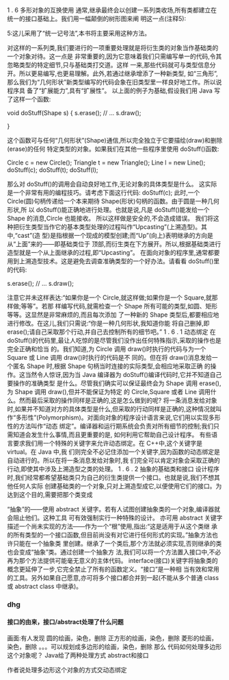 1 . 6   多形对象的互换使用 
通常,继承最终会以创建一系列类收场,所有类都建立在统一的接口基础上。我们用一幅颠倒的树形图来阐
明这一点(注释5): 
 
5:这儿采用了“统一记号法”,本书将主要采用这种方法。 
  
对这样的一系列类,我们要进行的一项重要处理就是将衍生类的对象当作基础类的一个对象对待。这一点是
非常重要的,因为它意味着我们只需编写单一的代码,令其忽略类型的特定细节,只与基础类打交道。这样
一来,那些代码就可与类型信息分开。所以更易编写,也更易理解。此外,若通过继承增添了一种新类型,
如“三角形”,那么我们为“几何形状”新类型编写的代码会象在旧类型里一样良好地工作。所以说程序具
备了“扩展能力”,具有“扩展性”。 
以上面的例子为基础,假设我们用 Java 写了这样一个函数: 
 
void doStuff(Shape s) { 
  s.erase(); 
  // ... 
  s.draw(); 
 
} 
 
这个函数可与任何“几何形状”(Shape)通信,所以完全独立于它要描绘(draw)和删除(erase)的任何
特定类型的对象。如果我们在其他一些程序里使用 doStuff()函数: 
 
Circle c = new Circle(); 
Triangle t = new Triangle(); 
Line l = new Line(); 
doStuff(c); 
doStuff(t); 
doStuff(l); 
 
那么对 doStuff()的调用会自动良好地工作,无论对象的具体类型是什么。 
这实际是一个非常有用的编程技巧。请考虑下面这行代码: 
doStuff(c); 
此时,一个 Circle(圆)句柄传递给一个本来期待 Shape(形状)句柄的函数。由于圆是一种几何形状,所
以 doStuff()能正确地进行处理。也就是说,凡是 doStuff()能发给一个 Shape 的消息,Circle 也能接收。
所以这样做是安全的,不会造成错误。 
我们将这种把衍生类型当作它的基本类型处理的过程叫作“Upcasting”(上溯造型)。其中,“cast”(造
型)是指根据一个现成的模型创建;而“Up”(向上)表明继承的方向是从“上面”来的——即基础类位于
顶部,而衍生类在下方展开。所以,根据基础类进行造型就是一个从上面继承的过程,即“Upcasting”。 
在面向对象的程序里,通常都要用到上溯造型技术。这是避免去调查准确类型的一个好办法。请看看
doStuff()里的代码: 
 
s.erase(); 
// ... 
s.draw(); 
 
注意它并未这样表达:“如果你是一个 Circle,就这样做;如果你是一个 Square,就那样做;等等”。若那
样编写代码,就需检查一个 Shape 所有可能的类型,如圆、矩形等等。这显然是非常麻烦的,而且每次添加
了一种新的 Shape 类型后,都要相应地进行修改。在这儿,我们只需说:“你是一种几何形状,我知道你能
将自己删掉,即 erase();请自己采取那个行动,并自己去控制所有的细节吧。” 
1 . 6 . 1   动态绑定 
在 doStuff()的代码里,最让人吃惊的是尽管我们没作出任何特殊指示,采取的操作也是完全正确和恰当
的。我们知道,为 Circle 调用 draw()时执行的代码与为一个 Square 或 Line 调用 draw()时执行的代码是不
同的。但在将 draw()消息发给一个匿名 Shape 时,根据 Shape 句柄当时连接的实际类型,会相应地采取正确
的操作。这当然令人惊讶,因为当 Java 编译器为 doStuff()编译代码时,它并不知道自己要操作的准确类型
是什么。尽管我们确实可以保证最终会为 Shape 调用 erase(),为 Shape 调用 draw(),但并不能保证为特定
的 Circle,Square 或者 Line 调用什么。然而最后采取的操作同样是正确的,这是怎么做到的呢? 
将一条消息发给对象时,如果并不知道对方的具体类型是什么,但采取的行动同样是正确的,这种情况就叫
作“多形性”(Polymorphism)。对面向对象的程序设计语言来说,它们用以实现多形性的方法叫作“动态
绑定”。编译器和运行期系统会负责对所有细节的控制;我们只需知道会发生什么事情,而且更重要的是,
如何利用它帮助自己设计程序。 
有些语言要求我们用一个特殊的关键字来允许动态绑定。在 C++中,这个关键字是 virtual。在 Java 中,我
们则完全不必记住添加一个关键字,因为函数的动态绑定是自动进行的。所以在将一条消息发给对象时,我
们完全可以肯定对象会采取正确的行动,即使其中涉及上溯造型之类的处理。 
1 . 6 . 2   抽象的基础类和接口 
设计程序时,我们经常都希望基础类只为自己的衍生类提供一个接口。也就是说,我们不想其他任何人实际
创建基础类的一个对象,只对上溯造型成它,以便使用它们的接口。为达到这个目的,需要把那个类变成
 
“抽象”的——使用 abstract 关键字。若有人试图创建抽象类的一个对象,编译器就会阻止他们。这种工具
可有效强制实行一种特殊的设计。 
亦可用 abstract 关键字描述一个尚未实现的方法——作为一个“根”使用,指出:“这是适用于从这个类继
承的所有类型的一个接口函数,但目前尚没有对它进行任何形式的实现。”抽象方法也许只能在一个抽象类
里创建。继承了一个类后,那个方法就必须实现,否则继承的类也会变成“抽象”类。通过创建一个抽象方
法,我们可以将一个方法置入接口中,不必再为那个方法提供可能毫无意义的主体代码。 
interface(接口)关键字将抽象类的概念更延伸了一步,它完全禁止了所有的函数定义。“接口”是一种相
当有效和常用的工具。另外如果自己愿意,亦可将多个接口都合并到一起(不能从多个普通 class 或
abstract class 中继承)。 


### dhg

#### 接口的由来，接口/abstract处理了什么问题

画面:有人发现 
圆的绘画，染色，删除
正方形的绘画，染色，删除
菱形的绘画，染色，删除
。。。可以规划成多边形的绘画，染色，删除
那么 代码如何处理多边形这个对象呢？
Java给了两种处理方式 abstract和接口

作者说处理多边形这个对象的方式交动态绑定
